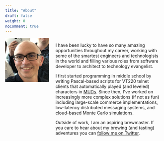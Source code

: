 ```yaml
---
title: "About"
draft: false
weight: 0
noComment: true
---
```

<div class="container">
<div class="columns">
<div class="column is-one-third has-text-centered">
    <img class="img-responsive avatar" src="me.jpg" style="margin-top:0px" alt="Wade Wegner">
</div>
<div class="markdown column">

I have been lucky to have so many amazing opportunities throughout my career, working with some of the smartest engineers and technologists in the world and filling various roles from software developer to architect to technology evangelist.

I first started programming in middle school by writing Pascal-based scripts for VT220 telnet clients that automatically played (and leveled) characters in [MUDs](http://en.wikipedia.org/wiki/MUD). Since then, I've worked on increasingly more complex solutions (if not as fun) including large-scale commerce implementations, low-latency distributed messaging systems, and cloud-based Monte Carlo simulations.

Outside of work, I am an aspiring brewmaster. If you care to hear about my brewing (and tasting) adventures you can [follow me on Twitter](http://twitter.com/wadewegner).

</div>
</div>
</div>